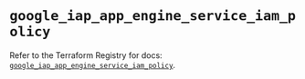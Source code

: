 # `google_iap_app_engine_service_iam_policy`

Refer to the Terraform Registry for docs: [`google_iap_app_engine_service_iam_policy`](https://registry.terraform.io/providers/hashicorp/google-beta/6.50.0/docs/resources/google_iap_app_engine_service_iam_policy).
